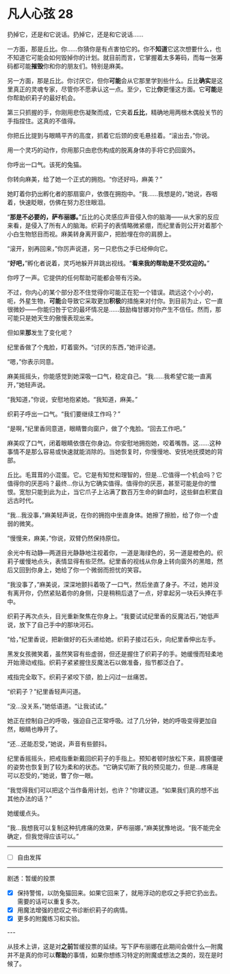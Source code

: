 # 凡人心弦 28

扔掉它，还是和它说话。扔掉它，还是和它说话……

一方面，那是丘比。你……你猜你是有点害怕它的。你不**知道**它这次想要什么，也不知道它可能会如何毁掉你的计划。就目前而言，它掌握着太多筹码，而每一张筹码都可能**摧毁**你和你的朋友们。特别是麻美。

另一方面，那是丘比。你讨厌它，但你**可能**会从它那里学到些什么。丘比**确实**是这里真正的灵魂专家，尽管你不愿承认这一点。至少，它比**你**更懂这方面。它**可能**是你帮助织莉子的最好机会。

第三只抓握的手，你刚用悲伤凝聚而成，它夹着**丘比**，精确地用两根木偶般关节的手指捏住。这真的不值得。

你把丘比提到与眼睛平齐的高度，抓着它后颈的皮毛悬挂着。“滚出去，”你说。

用一个灵巧的动作，你用那只由悲伤构成的脱离身体的手将它扔回窗外。

你呼出一口气。该死的兔猫。

你转向麻美，给了她一个正式的拥抱。“你还好吗，麻美？”

她盯着你扔出孵化者的那扇窗户，依偎在拥抱中。“我……我想是的，”她说，吞咽着，快速眨眼，仿佛在努力忍住眼泪。

“**那是不必要的，萨布丽娜。**”丘比的心灵感应声音侵入你的脑海——从大家的反应来看，是侵入了所有人的脑海。织莉子的表情略微紧绷，而纪里香则公开对着那个小白生物怒目而视。麻美转身离开窗户，把脸埋在你的肩膀上。

“滚开，别再回来，”你厉声说道，另一只悲伤之手已经伸向它。

“**好吧，**”孵化者说着，灵巧地躲开并跳出视线。“**看来我的帮助是不受欢迎的。**”

你哼了一声。它提供的任何帮助可能都会带有污染。

不过，你内心的某个部分忍不住觉得你可能正在犯一个错误。疏远这个小小的，呃，外星生物，**可能**会导致它采取更加**积极**的措施来对付你。到目前为止，它一直很微妙——你能归咎于它的最坏情况是……鼓励梅甘娜对你产生不信任。然而，那可能只是她天生的傲慢表现出来。

但如果**那**发生了变化呢？

纪里香做了个鬼脸，盯着窗外。“讨厌的东西，”她评论道。

“嗯，”你表示同意。

麻美摇摇头，你能感觉到她深吸一口气，稳定自己。“我……我希望它能一直离开，”她轻声说。

“我知道，”你说，安慰地抱紧她。“我知道，麻美。”

织莉子呼出一口气。“我们要继续工作吗？”

“是啊，”纪里香同意道，眼睛瞥向窗户，做了个鬼脸。“回去工作吧。”

麻美叹了口气，闭着眼睛依偎在你身边。你安慰地拥抱她，咬着嘴唇。这……这种事情不是那么容易或快速就能消除的。当她恢复时，你慢慢地、安抚地抚摸她的背部。

丘比。毛茸茸的小混蛋。它。它是有知觉和理智的，但是...它值得一个机会吗？它值得你的厌恶吗？最终...你认为它确实值得。值得你的厌恶，甚至可能是你的憎恨。宽恕只能到此为止，当它爪子上沾满了数百万生命的鲜血时，这些鲜血积累自远古时代。

“我...我没事，”麻美轻声说，在你的拥抱中坐直身体。她擦了擦脸，给了你一个虚弱的微笑。

“慢慢来，麻美，”你说，双臂仍然保持原位。

余光中有动静—两道目光静静地注视着你，一道是海绿色的，另一道是橙色的。织莉子缓慢地点头，表情显得有些茫然。纪里香的视线从你身上转向窗外的黑暗，然后又回到你身上，她给了你一个微弱而担忧的笑容。

“我没事了，”麻美说，深深地颤抖着吸了一口气，然后坐直了身子。不过，她并没有离开你，仍然紧贴着你的身侧，只是稍稍后退了一点，好拿起另一块石头捧在手中。

织莉子再次点头，目光重新聚焦在你身上。“我要试试纪里香的反魔法石，”她低声说，放下了自己手中的那块河石。

“给，”纪里香说，把新做好的石头递给她。织莉子接过石头，向纪里香伸出左手。

黑发女孩微笑着，虽然笑容有些虚弱，但还是握住了织莉子的手。她缓慢而轻柔地开始滑动戒指。织莉子紧紧握住反魔法石以做准备，指节都泛白了。

戒指完全取下。织莉子紧咬下颌，脸上闪过一丝痛苦。

“织莉子？”纪里香轻声问道。

“没...没关系，”她低语道。“让我试试。”

她正在控制自己的呼吸，强迫自己正常呼吸。过了几分钟，她的呼吸变得更加自然，眼睛也睁开了。

“还...还能忍受，”她说，声音有些颤抖。

纪里香摇摇头，把戒指重新戴回织莉子的手指上。预知者顿时放松下来，肩膀僵硬的姿势也恢复到了较为柔和的状态。“它确实切断了我的预见能力，但是...疼痛是可以忍受的，”她说，瞥了你一眼。

“我觉得我们可以把这个当作备用计划，也许？”你建议道。“如果我们真的想不出其他办法的话？”

她缓缓点头。

“我...我想我可以复制这种抗疼痛的效果，萨布丽娜，”麻美犹豫地说。“我不能完全确定，但我觉得应该可以。”

---

- [ ] 自由发挥

---

剧透：暂缓的投票

- [x] 保持警惕，以防兔猫回来。如果它回来了，就用浮动的悲叹之手把它扔出去。需要的话可以重复多次。
- [x] 用魔法增强的悲叹之书诊断织莉子的病情。
- [x] 更多的附魔练习和实验。

---​

从技术上讲，这是对**之前**暂缓投票的延续。写下萨布丽娜在此期间会做什么—附魔并不是真的你可以**帮助**的事情，如果你想练习特定的附魔或想法之类的，现在是时候了。
